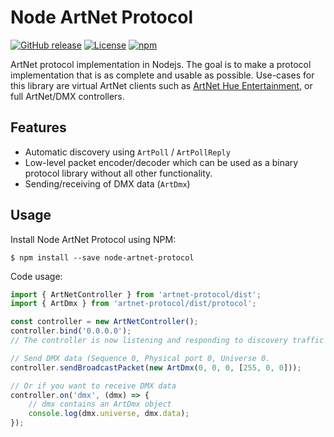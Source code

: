 # Node ArtNet Protocol

[![GitHub release](https://img.shields.io/github/release/jeffreykog/artnet-protocol.svg)](https://github.com/jeffreykog/node-artnet-protocol/releases)
[![License](https://img.shields.io/badge/license-MIT-blue.svg)](LICENSE.txt)
[![npm](https://img.shields.io/npm/v/artnet-protocol.svg)](https://www.npmjs.com/package/artnet-protocol)

ArtNet protocol implementation in Nodejs. The goal is to make a protocol implementation
that is as complete and usable as possible.
Use-cases for this library are virtual ArtNet clients such as [ArtNet Hue Entertainment](https://github.com/jeffreykog/artnet-hue-entertainment),
or full ArtNet/DMX controllers.

## Features
* Automatic discovery using `ArtPoll` / `ArtPollReply`
* Low-level packet encoder/decoder which can be used as a binary protocol library without all other functionality.
* Sending/receiving of DMX data (`ArtDmx`)

## Usage
Install Node ArtNet Protocol using NPM:
```shell
$ npm install --save node-artnet-protocol
```

Code usage:
```javascript
import { ArtNetController } from 'artnet-protocol/dist';
import { ArtDmx } from 'artnet-protocol/dist/protocol';

const controller = new ArtNetController();
controller.bind('0.0.0.0');
// The controller is now listening and responding to discovery traffic

// Send DMX data (Sequence 0, Physical port 0, Universe 0.
controller.sendBroadcastPacket(new ArtDmx(0, 0, 0, [255, 0, 0]));

// Or if you want to receive DMX data
controller.on('dmx', (dmx) => {
    // dmx contains an ArtDmx object
    console.log(dmx.universe, dmx.data);
});
```
